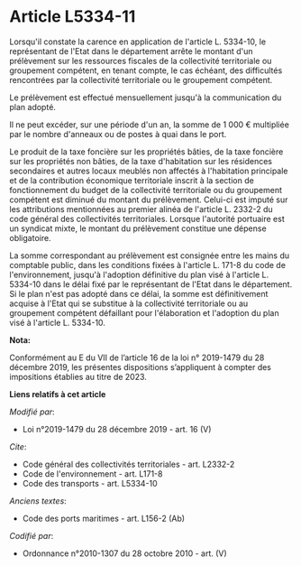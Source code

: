 # Article L5334-11

Lorsqu'il constate la carence en application de l'article L. 5334-10, le représentant de l'Etat dans le département arrête le
montant d'un prélèvement sur les ressources fiscales de la collectivité territoriale ou groupement compétent, en tenant
compte, le cas échéant, des difficultés rencontrées par la collectivité territoriale ou le groupement compétent.

Le prélèvement est effectué mensuellement jusqu'à la communication du plan adopté.

Il ne peut excéder, sur une période d'un an, la somme de 1 000 € multipliée par le nombre d'anneaux ou de postes à quai dans
le port.

Le produit de la taxe foncière sur les propriétés bâties, de la taxe foncière sur les propriétés non bâties, de la taxe
d'habitation sur les résidences secondaires et autres locaux meublés non affectés à l'habitation principale et de la
contribution économique territoriale inscrit à la section de fonctionnement du budget de la collectivité territoriale ou du
groupement compétent est diminué du montant du prélèvement. Celui-ci est imputé sur les attributions mentionnées au premier
alinéa de l'article L. 2332-2 du code général des collectivités territoriales. Lorsque l'autorité portuaire est un syndicat
mixte, le montant du prélèvement constitue une dépense obligatoire.

La somme correspondant au prélèvement est consignée entre les mains du comptable public, dans les conditions fixées à
l'article L. 171-8 du code de l'environnement, jusqu'à l'adoption définitive du plan visé à l'article L. 5334-10 dans le
délai fixé par le représentant de l'Etat dans le département. Si le plan n'est pas adopté dans ce délai, la somme est
définitivement acquise à l'Etat qui se substitue à la collectivité territoriale ou au groupement compétent défaillant pour
l'élaboration et l'adoption du plan visé à l'article L. 5334-10.

**Nota:**

Conformément au E du VII de l’article 16 de la loi n° 2019-1479 du 28 décembre 2019, les présentes dispositions s’appliquent
à compter des impositions établies au titre de 2023.

**Liens relatifs à cet article**

_Modifié par_:

  - Loi n°2019-1479 du 28 décembre 2019 - art. 16 (V)

_Cite_:

  - Code général des collectivités territoriales - art. L2332-2
  - Code de l'environnement - art. L171-8
  - Code des transports - art. L5334-10

_Anciens textes_:

  - Code des ports maritimes - art. L156-2 (Ab)

_Codifié par_:

  - Ordonnance n°2010-1307 du 28 octobre 2010 - art. (V)
